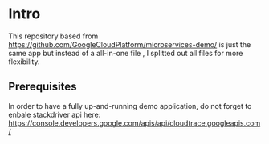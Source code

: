 # Intro

This repository based from <https://github.com/GoogleCloudPlatform/microservices-demo/> is just the same app but instead of a all-in-one file , I splitted out all files for more flexibility.

## Prerequisites

In order to have a fully up-and-running demo application, do not forget to enbale stackdriver api here:  <https://console.developers.google.com/apis/api/cloudtrace.googleapis.com/>
